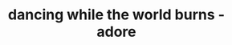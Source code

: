 ---
layout: songs.html
title: dancing while the world burns - adore

audio: dancing_while_the_world_burns.mp3
photo: dancing_visual.png
bodyClass: "home"
---